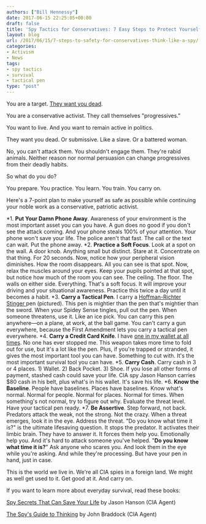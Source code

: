 ```yaml
---
authors: ["Bill Hennessy"]
date: 2017-06-15 22:25:05+00:00
draft: false
title: 'Spy Tactics for Conservatives: 7 Easy Steps to Protect Yourself'
layout: blog
url: /2017/06/15/7-steps-to-safety-for-conservatives-think-like-a-spy/
categories:
- Activism
- News
tags:
- spy tactics
- survival
- tactical pen
type: "post"
---
```


You are a target. [They want you dead](https://hennessysview.com/2017/06/14/how-the-washington-post-radicalizes-murderers/).

You are a conservative activist. They call themselves "progressives."

You want to live. And you want to remain active in politics.

They want you dead. Or submissive. Like a slave. Or a battered woman.

No, you can't attack them. You shouldn't engage them. They're rabid animals. Neither reason nor normal persuasion can change progressives from their deadly habits.

So what do you do?

You prepare. You practice. You learn. You train. You carry on.

Here's a 7-point plan to make yourself as safe as possible while continuing your noble work as a conservative, patriotic activist.




*1. **Put Your Damn Phone Away**. Awareness of your environment is the most important asset you can you have. A gun does no good if you don't see the attack coming. And your phone steals 100% of your attention. Your phone won't save your life. The police aren't that fast. The call or the text can wait. Put the phone away.
*2. **Practice a Soft Focus**. Look at a spot on the wall. A door knob. Anything small but distinct. Stare at it. Concentrate on that thing. For 20 seconds. Now, notice how your peripheral vision diminishes. How the room disappears. All you can see is that spot. Now, relax the muscles around your eyes. Keep your pupils pointed at that spot, but notice how much of the room you can see. The ceiling. The floor. The walls on either side. Everything. That's a soft focus. It will improve your driving and your situational awareness. Practice this twice a day until it becomes a habit.
*3. **Carry a Tactical Pen**. I carry a [Hoffman-Richter Stinger ](https://www.amazon.com/Hoffman-Richter-Stinger-Tactical-Pen/dp/B00W8FJ3LW)pen (pictured). This pen is mightier than the pen that's mightier than the sword. When your Spidey Sense tingles, pull out the pen. When someone threatens, use it. Like an ice pick. You can carry this pen anywhere—on a plane, at work, at the ball game. You can't carry a gun everywhere, because the First Amendment lets you carry a tactical pen everywhere.
*4. **Carry a Credit Card Knife**. I have [one in my wallet at all times](https://www.amazon.com/Folding-Credit-Knife-Outdoor-Single/dp/B01G283294/ref=sr_1_3?s=sporting-goods&ie=UTF8&qid=1497501337&sr=1-3&keywords=credit+card+knife). No one has ever stopped me. This weapon takes more time to fold out for use, but it's a lot like the pen. Plus, if you're trapped or stranded, it gives the most important tool you can have. Something to cut with. It's the most important survival tool you can have.
*5. **Carry Cash**. Carry cash in 3 or 4 places. 1) Wallet. 2) Back Pocket. 3) Shoe. If you lose all other forms of payment, stashed cash could save your life. CIA spy Jason Hanson carries $80 cash in his belt, plus what's in his wallet. It's save his life.
*6. **Know the Baseline**. People have baselines. Places have baselines. Know what's normal. Normal for people. Normal for places. Normal for times. When something's not normal, try to figure out why. Evaluate the threat level. Have your tactical pen ready.
*7. **Be Assertive**. Step forward, not back. Predators attack the weak, not the strong. Not the crazy. When a threat emerges, look it in the eye. Address the threat. "Do you know what time it is?" is the ultimate lifesaving question. It stops the predator. It activates their limbic brain. They have to answer it. It forces them help you. Emotionally help you. And it's hard to attack someone you've helped. "**Do you know what time it is?**" Ask anyone who scares you. And look them in the eye while you're asking. And while they're processing. But have your pen in hand, just in case.


This is the world we live in. We're all CIA spies in a foreign land. We might as well get used to it. Get good at it. And carry on.

If you want to learn more about everyday survival, read these books:

[Spy Secrets That Can Save Your Life](https://www.amazon.com/Secrets-That-Save-Your-Life/dp/0399175679) by Jason Hanson (CIA Agent)

[The Spy's Guide to Thinking](https://www.amazon.com/Spys-Guide-Thinking-Kindle-Single-ebook/dp/B00XZCYHRW/ref=sr_1_1?s=books&ie=UTF8&qid=1497500324&sr=1-1&keywords=spy%27s+guide+to+thinking) by John Braddock (CIA Agent)


